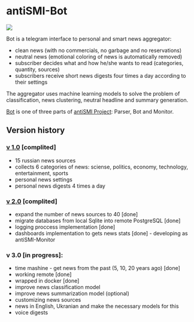 # antiSMI-Bot

![](https://github.com/maxlethal/antiSMI-Bot/blob/master/img/bot_presentation.png?raw=true)

Bot is a telegram interface to personal and smart news aggregator:
- clean news (with no commercials, no garbage and no reservations)
- neutral news (emotional coloring of news is automatically removed) 
- subscriber decides what and how he/she wants to read (categories, quantity, sources)
- subscribers receive short news digests four times a day according to their settings

The aggregator uses machine learning models to solve the problem of classification, news clustering, neutral headline and summary generation.

[Bot](https://t.me/antiSMI_bot) is one of three parts of [antiSMI Project](https://maxlethal.notion.site/antiSMI-project-763ed7401b9f4e2cbee7cdf6f03ad0b9?pvs=4 "Concept"): Parser, Bot and Monitor.

## Version history

### [v 1.0](https://github.com/maxlethal/antiSMI-1.0) [complited]
* 15 russian news sources
* collects 6 categories of news: sciense, politics, economy, technology, entertainment, sports
* personal news settings
* personal news digests 4 times a day

### [v 2.0](https://github.com/maxlethal/antiSMI-2.0) [complited]
* expand the number of news sources to 40 [done]
* migrate databases from local Sqlite into remote PostgreSQL [done]
* logging proccess implementation [done]
* dashboards implementation to gets news stats [done] - developing as antiSMI-Monitor

### v 3.0 [in progress]:
* time mashine - get news from the past (5, 10, 20 years ago) [done]
* working remote [done]
* wrapped in docker [done]
* improve news classification model
* improve news summarization model (optional)
* customizing news sources
* news in English, Ukranian and make the necessary models for this
* voice digests

